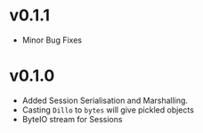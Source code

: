 # v0.1.1
* Minor Bug Fixes

# v0.1.0
* Added Session Serialisation and Marshalling.
* Casting `Dillo` to `bytes` will give pickled objects
* ByteIO stream for Sessions